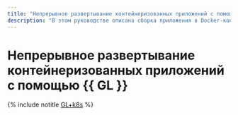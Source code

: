 ```yaml
---
title: "Непрерывное развертывание контейнеризованных приложений с помощью {{ GL }}"
description: "В этом руководстве описана сборка приложения в Docker-контейнер и развертывание приложения из контейнера в кластере {{ managed-k8s-full-name }} через {{ GL }} с помощью инструментов {{ yandex-cloud }}."
---
```


# Непрерывное развертывание контейнеризованных приложений с помощью {{ GL }}

{% include notitle [GL+k8s](../../_tutorials/dev/gitlab-containers.md) %}